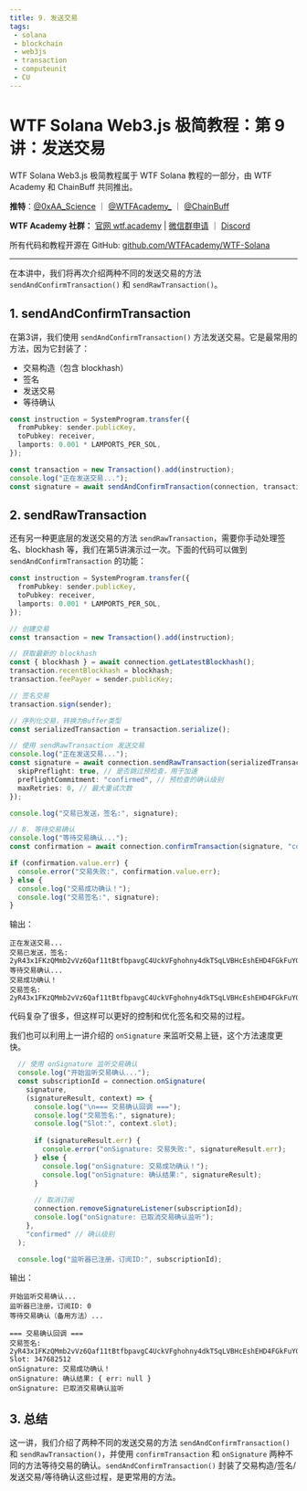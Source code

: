 ```yaml
---
title: 9. 发送交易
tags:
 - solana
 - blockchain
 - web3js
 - transaction
 - computeunit
 - CU
---
```


# WTF Solana Web3.js 极简教程：第 9 讲：发送交易

WTF Solana Web3.js 极简教程属于 WTF Solana 教程的一部分，由 WTF Academy 和 ChainBuff 共同推出。

**推特**：[@0xAA_Science](https://twitter.com/0xAA_Science) ｜ [@WTFAcademy_](https://twitter.com/WTFAcademy_) ｜ [@ChainBuff](https://twitter.com/ChainBuff)

**WTF Academy 社群：** [官网 wtf.academy](https://wtf.academy) | [微信群申请](https://docs.google.com/forms/d/e/1FAIpQLSe4KGT8Sh6sJ7hedQRuIYirOoZK_85miz3dw7vA1-YjodgJ-A/viewform?usp=sf_link) ｜ [Discord](https://discord.gg/5akcruXrsk)

所有代码和教程开源在 GitHub: [github.com/WTFAcademy/WTF-Solana](https://github.com/WTFAcademy/WTF-Solana)

---

在本讲中，我们将再次介绍两种不同的发送交易的方法 `sendAndConfirmTransaction()` 和 `sendRawTransaction()`。

## 1. sendAndConfirmTransaction

在第3讲，我们使用 `sendAndConfirmTransaction()` 方法发送交易。它是最常用的方法，因为它封装了：

- 交易构造（包含 blockhash）
- 签名
- 发送交易
- 等待确认

```ts
const instruction = SystemProgram.transfer({
  fromPubkey: sender.publicKey,
  toPubkey: receiver,
  lamports: 0.001 * LAMPORTS_PER_SOL,
});

const transaction = new Transaction().add(instruction);
console.log("正在发送交易...");
const signature = await sendAndConfirmTransaction(connection, transaction, [sender]);
```

## 2. sendRawTransaction

还有另一种更底层的发送交易的方法 `sendRawTransaction`，需要你手动处理签名、blockhash 等，我们在第5讲演示过一次。下面的代码可以做到 `sendAndConfirmTransaction` 的功能：

```ts
const instruction = SystemProgram.transfer({
  fromPubkey: sender.publicKey,
  toPubkey: receiver,
  lamports: 0.001 * LAMPORTS_PER_SOL,
});

// 创建交易
const transaction = new Transaction().add(instruction);

// 获取最新的 blockhash
const { blockhash } = await connection.getLatestBlockhash();
transaction.recentBlockhash = blockhash;
transaction.feePayer = sender.publicKey;

// 签名交易
transaction.sign(sender);

// 序列化交易，转换为Buffer类型
const serializedTransaction = transaction.serialize();

// 使用 sendRawTransaction 发送交易
console.log("正在发送交易...");
const signature = await connection.sendRawTransaction(serializedTransaction, {
  skipPreflight: true, // 是否跳过预检查，用于加速
  preflightCommitment: "confirmed", // 预检查的确认级别
  maxRetries: 0, // 最大重试次数
});

console.log("交易已发送，签名:", signature);

// 8. 等待交易确认
console.log("等待交易确认...");
const confirmation = await connection.confirmTransaction(signature, "confirmed");

if (confirmation.value.err) {
  console.error("交易失败:", confirmation.value.err);
} else {
  console.log("交易成功确认！");
  console.log("交易签名:", signature);
}
```

输出：

```shell
正在发送交易...
交易已发送，签名: 2yR43x1FKzQMmb2vVz6Qaf11tBtfbpavgC4UckVFghohny4dkTSqLVBHcEshEHD4FGkFuYGaS6dfvcTWbJxxi3Uk
等待交易确认...
交易成功确认！
交易签名: 2yR43x1FKzQMmb2vVz6Qaf11tBtfbpavgC4UckVFghohny4dkTSqLVBHcEshEHD4FGkFuYGaS6dfvcTWbJxxi3Uk
```

代码复杂了很多，但这样可以更好的控制和优化签名和交易的过程。

我们也可以利用上一讲介绍的 `onSignature` 来监听交易上链，这个方法速度更快。

```ts
  // 使用 onSignature 监听交易确认
  console.log("开始监听交易确认...");
  const subscriptionId = connection.onSignature(
    signature,
    (signatureResult, context) => {
      console.log("\n=== 交易确认回调 ===");
      console.log("交易签名:", signature);
      console.log("Slot:", context.slot);
      
      if (signatureResult.err) {
        console.error("onSignature: 交易失败:", signatureResult.err);
      } else {
        console.log("onSignature: 交易成功确认！");
        console.log("onSignature: 确认结果:", signatureResult);
      }
      
      // 取消订阅
      connection.removeSignatureListener(subscriptionId);
      console.log("onSignature: 已取消交易确认监听");
    },
    "confirmed" // 确认级别
  );

  console.log("监听器已注册，订阅ID:", subscriptionId);
```

输出：

```shell
开始监听交易确认...
监听器已注册，订阅ID: 0
等待交易确认（备用方法）...

=== 交易确认回调 ===
交易签名: 2yR43x1FKzQMmb2vVz6Qaf11tBtfbpavgC4UckVFghohny4dkTSqLVBHcEshEHD4FGkFuYGaS6dfvcTWbJxxi3Uk
Slot: 347682512
onSignature: 交易成功确认！
onSignature: 确认结果: { err: null }
onSignature: 已取消交易确认监听
```

## 3. 总结

这一讲，我们介绍了两种不同的发送交易的方法 `sendAndConfirmTransaction()` 和 `sendRawTransaction()`，并使用 `confirmTransaction` 和 `onSignature` 两种不同的方法等待交易的确认。`sendAndConfirmTransaction()` 封装了交易构造/签名/发送交易/等待确认这些过程，是更常用的方法。